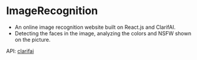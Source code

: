# ImageRecognition
 - An online image recognition website built on React.js and ClarifAI.
 - Detecting the faces in the image, analyzing the colors and NSFW shown on the picture.

API:  [clarifai](https://www.clarifai.com/)
